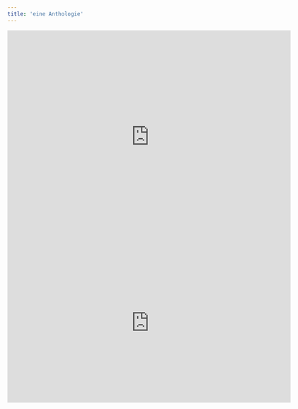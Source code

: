 ```yaml
---
title: 'eine Anthologie'
---
```


<iframe src="https://player.vimeo.com/video/308989340" width="640" height="480" frameborder="0" allow="autoplay; fullscreen" allowfullscreen></iframe>

<iframe src="https://player.vimeo.com/video/277273964" width="640" height="360" frameborder="0" allow="autoplay; fullscreen" allowfullscreen></iframe>